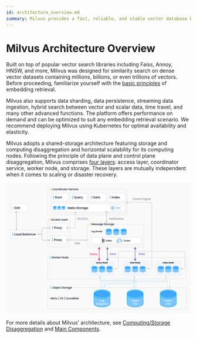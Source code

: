 ```yaml
---
id: architecture_overview.md
summary: Milvus provides a fast, reliable, and stable vector database built specifically for similarity search and artificial intelligence. 
---
```


# Milvus Architecture Overview

Built on top of popular vector search libraries including Faiss, Annoy, HNSW, and more, Milvus was designed for similarity search on dense vector datasets containing millions, billions, or even trillions of vectors. Before proceeding, familiarize yourself with the [basic principles](glossary.md) of embedding retrieval. 

Milvus also supports data sharding, data persistence, streaming data ingestion, hybrid search between vector and scalar data, time travel, and many other advanced functions. The platform offers performance on demand and can be optimized to suit any embedding retrieval scenario. We recommend deploying Milvus using Kubernetes for optimal availability and elasticity. 

Milvus adopts a shared-storage architecture featuring storage and computing disaggregation and horizontal scalability for its computing nodes. Following the principle of data plane and control plane disaggregation, Milvus comprises [four layers](four_layers.md): access layer, coordinator service, worker node, and storage. These layers are mutually independent when it comes to scaling or disaster recovery.

![Architecture_diagram](../../../../assets/architecture_diagram.png "Milvus architecture.")


For more details about Milvus' architecture, see [Computing/Storage Disaggregation](four_layers.md) and [Main Components](main_components.md).
